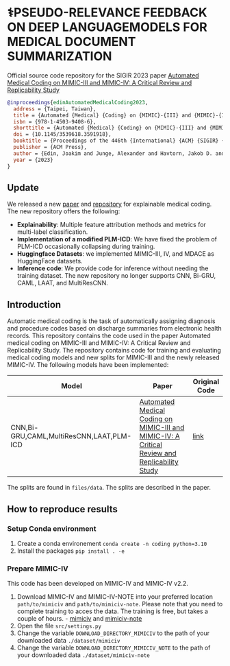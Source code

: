 # ⚕️PSEUDO-RELEVANCE FEEDBACK ON DEEP LANGUAGEMODELS FOR MEDICAL DOCUMENT SUMMARIZATION

Official source code repository for the SIGIR 2023 paper [Automated Medical Coding on MIMIC-III and MIMIC-IV: A Critical Review and Replicability Study](https://dl.acm.org/doi/10.1145/3539618.3591918)


```bibtex
@inproceedings{edinAutomatedMedicalCoding2023,
  address = {Taipei, Taiwan},
  title = {Automated {Medical} {Coding} on {MIMIC}-{III} and {MIMIC}-{IV}: {A} {Critical} {Review} and {Replicability} {Study}},
  isbn = {978-1-4503-9408-6},
  shorttitle = {Automated {Medical} {Coding} on {MIMIC}-{III} and {MIMIC}-{IV}},
  doi = {10.1145/3539618.3591918},
  booktitle = {Proceedings of the 446th {International} {ACM} {SIGIR} {Conference} on {Research} and {Development} in {Information} {Retrieval}},
  publisher = {ACM Press},
  author = {Edin, Joakim and Junge, Alexander and Havtorn, Jakob D. and Borgholt, Lasse and Maistro, Maria and Ruotsalo, Tuukka and Maaløe, Lars},
  year = {2023}
}
```

## Update
We released a new [paper](https://arxiv.org/pdf/2406.08958) and [repository](https://github.com/JoakimEdin/explainable-medical-coding/tree/main) for explainable medical coding. The new repository offers the following:
- **Explainability**: Multiple feature attribution methods and metrics for multi-label classification. 
- **Implementation of a modified PLM-ICD**: We have fixed the problem of PLM-ICD occasionally collapsing during training.
- **Huggingface Datasets**: we implemented MIMIC-III, IV, and MDACE as HuggingFace datasets.
- **Inference code**: We provide code for inference without needing the training dataset.
The new repository no longer supports CNN, Bi-GRU, CAML, LAAT, and MultiResCNN.

## Introduction 
Automatic medical coding is the task of automatically assigning diagnosis and procedure codes based on discharge summaries from electronic health records. This repository contains the code used in the paper Automated medical coding on MIMIC-III and MIMIC-IV: A Critical Review and Replicability Study. The repository contains code for training and evaluating medical coding models and new splits for MIMIC-III and the newly released MIMIC-IV. The following models have been implemented:

| Model | Paper | Original Code |
| ----- | ----- | ------------- |
| CNN,Bi-GRU,CAML,MultiResCNN,LAAT,PLM-ICD   |[Automated Medical Coding on MIMIC-III and MIMIC-IV: A Critical Review and Replicability Study](https://arxiv.org/abs/2304.10909) | [link](https://github.com/JoakimEdin/medical-coding-reproducibility) | 


The splits are found in `files/data`. The splits are described in the paper.

## How to reproduce results
### Setup Conda environment
1. Create a conda environement `conda create -n coding python=3.10`
2. Install the packages `pip install . -e`


### Prepare MIMIC-IV
This code has been developed on MIMIC-IV and MIMIC-IV v2.2. 
1. Download MIMIC-IV and MIMIC-IV-NOTE into your preferred location `path/to/mimiciv` and `path/to/mimiciv-note`. Please note that you need to complete training to acces the data. The training is free, but takes a couple of hours.  - [mimiciv](https://physionet.org/content/mimiciv/2.2/) and [mimiciv-note](https://physionet.org/content/mimic-iv-note/2.2/)
2. Open the file `src/settings.py`
3. Change the variable `DOWNLOAD_DIRECTORY_MIMICIV` to the path of your downloaded data `./dataset/mimiciv`
4. Change the variable `DOWNLOAD_DIRECTORY_MIMICIV_NOTE` to the path of your downloaded data `./dataset/mimiciv-note`
